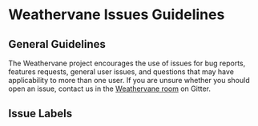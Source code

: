 # Weathervane Issues Guidelines

## General Guidelines

The Weathervane project encourages the use of issues for bug reports, features requests, general user issues, and questions that may have applicability to more than one user.  If you are unsure whether you should open an issue, contact us in the [Weathervane room](https://gitter.im/vmware/weathervane) on Gitter.  

## Issue Labels
